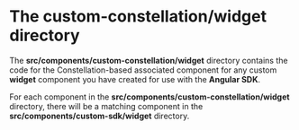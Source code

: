 # The **custom-constellation/widget** directory

The **src/components/custom-constellation/widget** directory contains the code for the Constellation-based associated component for any custom **widget** component you have created for use with the **Angular SDK**.

For each component in the **src/components/custom-constellation/widget** directory, there will be a matching component in the **src/components/custom-sdk/widget** directory.
